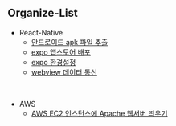 ## Organize-List

- React-Native
  - [안드로이드 apk 파일 추출](https://github.com/devwoodie/organize-all/blob/master/react-native/android-app-build-apk.md)
  - [expo 앱스토어 배포](https://github.com/devwoodie/organize-all/blob/master/react-native/expo-appstore-build.md)
  - [expo 환경설정](https://github.com/devwoodie/organize-all/blob/master/react-native/expo-setting.md)
  - [webview 데이터 통신](https://github.com/devwoodie/organize-all/blob/master/react-native/webview-post-message.md)

<br/>

- AWS
  - [AWS EC2 인스턴스에 Apache 웹서버 띄우기](https://github.com/devwoodie/organize-all/blob/master/aws/install-apache-in-ec2.md)
